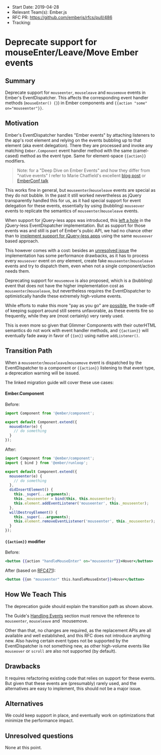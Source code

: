 - Start Date: 2019-04-28
- Relevant Team(s): Ember.js
- RFC PR: https://github.com/emberjs/rfcs/pull/486
- Tracking: 

# Deprecate support for mouseEnter/Leave/Move Ember events

## Summary

Deprecate support for `mouseenter`, `mouseleave` and `mousemove` events in Ember's EventDispatcher. This affects
the corresponding event handler methods (`mouseEnter() {}`) in Ember components and 
`{{action "some" on="mouseenter"}}`. 

## Motivation

Ember's EventDispatcher handles "Ember events" by attaching listeners to the app's root element
and relying on the events bubbling up to that element (aka event delegation). There they 
are processed and invoke any matching `Ember.Component` event handler method with 
the same (camel-cased) method as the event type. Same for element-space `{{action}}` 
modifiers.

> Note: for a "Deep Dive on Ember Events" and how they differ from "native events" I refer to 
Marie Chatfield's excellent 
[blog post](https://medium.com/square-corner-blog/deep-dive-on-ember-events-cf684fd3b808)
or [EmberConf talk](https://youtu.be/G9hXjjHFJVs)

This works fine in general, but `mouseenter`/`mouseleave` events are special as they do
not bubble. In the past it still worked nevertheless as jQuery transparently handled this
for us, as it had special support for event delegation for these events, essentially by using 
(bubbling) `mouseover` events to replicate the semantics of `mouseenter`/`mouseleave` events.

When support for jQuery-less apps was introduced, this [left a hole](https://github.com/emberjs/ember.js/issues/16591)
in the jQuery-less EventDispatcher implementation. But as support for those events was and
still is part of Ember's pubic API, we had no chance other than to [implement support
for jQuery-less apps](https://github.com/emberjs/ember.js/pull/16603) using the same 
`mouseover` based approach.

This however comes with a cost: besides an [unresolved issue](https://github.com/emberjs/ember.js/issues/17228)
the implementation has some performance drawbacks, as it has to process every `mouseover` event on 
*any* element, create fake `mouseenter`/`mouseleave` events and try to dispatch them, even when 
not a single component/action needs them.  

Deprecating support for `mousemove` is also proposed, which is a (bubbling) event that does not have the higher 
implementation cost as `mouseenter`/`mouseleave`, but nevertheless requires the EventDispatcher to optimistically handle
these extremely high-volume events.

While efforts to make this more "pay as you go" are [possible](https://github.com/emberjs/ember.js/pull/17911), 
the trade-off of keeping support around still seems unfavorable, as these events fire so
frequently, while they are (most certainly) very rarely used.

This is even more so given that Glimmer Components with their outerHTML semantics do not 
work with event handler methods, and `{{action}}` will eventually fade away in favor of
`{{on}}` using native `addListener()`.

## Transition Path

When a `mouseenter`/`mouseleave`/`mousemove` event is dispatched by the EventDispatcher to a component
or `{{action}}` listening to that event type, a deprecation warning will be issued.

The linked migration guide will cover these use cases:

#### Ember.Component

Before:

```js
import Component from '@ember/component';

export default Component.extend({
  mouseEnter(e) {
    // do something
  }
});
```

After:

```js
import Component from '@ember/component';
import { bind } from '@ember/runloop';

export default Component.extend({
  mouseenter(e) {
    // do something
  },
  didInsertElement() {
    this._super(...arguments);
    this._mouseenter = bind(this, this.mouseenter);
    this.element.addEventListener('mouseenter', this._mouseenter);
  },
  willDestroyElement() {
    this._super(...arguments);
    this.element.removeEventListener('mouseenter', this._mouseenter);
  }
});
```

#### `{{action}}` modifier

Before:

```hbs
<button {{action "handleMouseEnter" on="mouseenter"}}>Hover</button>
```

After (based on [RFC471](https://github.com/emberjs/rfcs/blob/master/text/0471-on-modifier.md)):

```hbs
<button {{on "mouseenter" this.handleMouseEnter}}>Hover</button>
```

## How We Teach This

The deprecation guide should explain the transition path as shown above.

The Guide's [Handling Events](https://guides.emberjs.com/release/components/handling-events/#toc_event-names)
section must remove the reference to `mouseenter`, `mouseleave` and `mousemove.

Other than that, no changes are required, as the replacement APIs are all available and
well established, and this RFC does not introduce anything new. Also having certain event
types not be supported by the EventDispatcher is not something new, as other high-volume
events like `mouseover` or `scroll` are also not supported (by default).

## Drawbacks

It requires refactoring existing code that relies on support for these events. But given that
these events are (presumably) rarely used, and the alternatives are easy to implement, this
should not be a major issue.

## Alternatives

We could keep support in place, and eventually work on optimizations that minimize the 
performance impact.

## Unresolved questions

None at this point.
